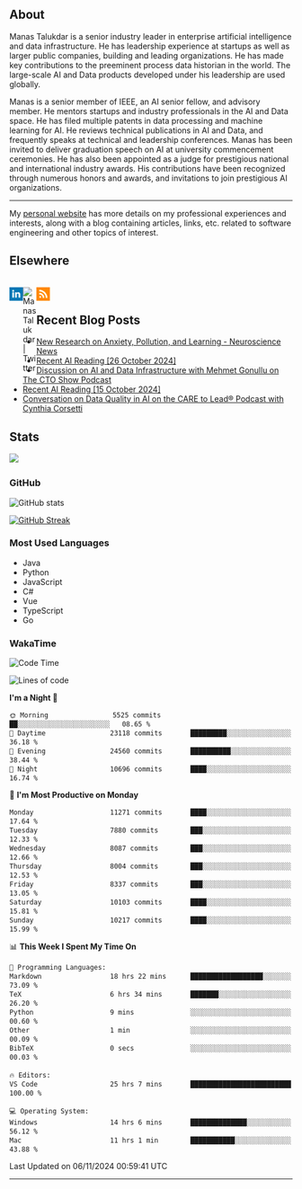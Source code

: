 ## About

Manas Talukdar is a senior industry leader in enterprise artificial intelligence and data infrastructure. He has leadership experience at startups as well as larger public companies, building and leading organizations. He has made key contributions to the preeminent process data historian in the world. The large-scale AI and Data products developed under his leadership are used globally.

Manas is a senior member of IEEE, an AI senior fellow, and advisory member. He mentors startups and industry professionals in the AI and Data space. He has filed multiple patents in data processing and machine learning for AI. He reviews technical publications in AI and Data, and frequently speaks at technical and leadership conferences. Manas has been invited to deliver graduation speech on AI at university commencement ceremonies. He has also been appointed as a judge for prestigious national and international industry awards. His contributions have been recognized through numerous honors and awards, and invitations to join prestigious AI organizations.

---

My [personal website](https://manastalukdar.github.io/) has more details on my professional experiences and interests, along with a blog containing articles, links, etc. related to software engineering and other topics of interest.

## Elsewhere

</br>

<a href="https://www.linkedin.com/in/manastalukdar" target="_blank">
  <img align="left" alt="Manas Talukdar | Linkedin" width="24px" src="https://raw.githubusercontent.com/edent/SuperTinyIcons/master/images/svg/linkedin.svg" />
</a>
<a href="https://www.twitter.com/manastalukdar" target="_blank">
  <img align="left" alt="Manas Talukdar | Twitter" width="24px" src="https://github.com/TheDudeThatCode/TheDudeThatCode/blob/master/Assets/Twitter.svg" />
</a>
<a href="https://manastalukdar.github.io/" target="_blank">
  <img align="left" alt="Manas Talukdar | Website" width="24px" src="https://github.com/edent/SuperTinyIcons/blob/master/images/svg/rss.svg" />
</a>

</br>

## Recent Blog Posts

<!-- BLOG:START -->
- [New Research on Anxiety, Pollution, and Learning - Neuroscience News](https://manastalukdar.github.io/blog/2024/11/02/neuroscience-news-research-anxiety-pollution-learning/)
- [Recent AI Reading [26 October 2024]](https://manastalukdar.github.io/blog/2024/10/26/recent-ai-reading-26-october-2024/)
- [Discussion on AI and Data Infrastructure with Mehmet Gonullu on The CTO Show Podcast](https://manastalukdar.github.io/blog/2024/10/25/ai-data-infrastructure-mehmet-gonullo-the-cto-show-podcast/)
- [Recent AI Reading [15 October 2024]](https://manastalukdar.github.io/blog/2024/10/15/recent-ai-reading-15-october-2024/)
- [Conversation on Data Quality in AI on the CARE to Lead® Podcast with Cynthia Corsetti](https://manastalukdar.github.io/blog/2024/09/26/data-quality-in-ai-care-to-lead-podcast-cynthia-corsetti/)
<!-- BLOG:END -->

## Stats

![](https://komarev.com/ghpvc/?username=manastalukdar)

### GitHub

![GitHub stats](https://github-readme-stats.vercel.app/api?username=manastalukdar&show_icons=true&hide_border=true&hide_rank=true&hide_title=true&icon_color=79ff97&text_color=cecac3&bg_color=4d4b4b)

[![GitHub Streak](https://streak-stats.demolab.com?user=manastalukdar&hide_border=true&border_radius=4&date_format=M%20j%5B%2C%20Y%5D&background=4D4B4B)](https://git.io/streak-stats)

### Most Used Languages

- Java
- Python
- JavaScript
- C#
- Vue
- TypeScript
- Go

<!--
![Top Langs](https://github-readme-stats.vercel.app/api/top-langs/?username=manastalukdar&layout=compact&hide_border=true&hide_title=true&icon_color=79ff97&text_color=cecac3&bg_color=4d4b4b)
-->

### WakaTime

<!--START_SECTION:waka-->
![Code Time](http://img.shields.io/badge/Code%20Time-5%2C042%20hrs%2018%20mins-blue)

![Lines of code](https://img.shields.io/badge/From%20Hello%20World%20I%27ve%20Written-16.9%20million%20lines%20of%20code-blue)

**I'm a Night 🦉** 

```text
🌞 Morning                5525 commits        ██░░░░░░░░░░░░░░░░░░░░░░░   08.65 % 
🌆 Daytime                23118 commits       █████████░░░░░░░░░░░░░░░░   36.18 % 
🌃 Evening                24560 commits       ██████████░░░░░░░░░░░░░░░   38.44 % 
🌙 Night                  10696 commits       ████░░░░░░░░░░░░░░░░░░░░░   16.74 % 
```
📅 **I'm Most Productive on Monday** 

```text
Monday                   11271 commits       ████░░░░░░░░░░░░░░░░░░░░░   17.64 % 
Tuesday                  7880 commits        ███░░░░░░░░░░░░░░░░░░░░░░   12.33 % 
Wednesday                8087 commits        ███░░░░░░░░░░░░░░░░░░░░░░   12.66 % 
Thursday                 8004 commits        ███░░░░░░░░░░░░░░░░░░░░░░   12.53 % 
Friday                   8337 commits        ███░░░░░░░░░░░░░░░░░░░░░░   13.05 % 
Saturday                 10103 commits       ████░░░░░░░░░░░░░░░░░░░░░   15.81 % 
Sunday                   10217 commits       ████░░░░░░░░░░░░░░░░░░░░░   15.99 % 
```


📊 **This Week I Spent My Time On** 

```text
💬 Programming Languages: 
Markdown                 18 hrs 22 mins      ██████████████████░░░░░░░   73.09 % 
TeX                      6 hrs 34 mins       ███████░░░░░░░░░░░░░░░░░░   26.20 % 
Python                   9 mins              ░░░░░░░░░░░░░░░░░░░░░░░░░   00.60 % 
Other                    1 min               ░░░░░░░░░░░░░░░░░░░░░░░░░   00.09 % 
BibTeX                   0 secs              ░░░░░░░░░░░░░░░░░░░░░░░░░   00.03 % 

🔥 Editors: 
VS Code                  25 hrs 7 mins       █████████████████████████   100.00 % 

💻 Operating System: 
Windows                  14 hrs 6 mins       ██████████████░░░░░░░░░░░   56.12 % 
Mac                      11 hrs 1 min        ███████████░░░░░░░░░░░░░░   43.88 % 
```


 Last Updated on 06/11/2024 00:59:41 UTC
<!--END_SECTION:waka-->

---

<!--

**manastalukdar/manastalukdar** is a ✨ _special_ ✨ repository because its `README.md` (this file) appears on your GitHub profile.

Here are some ideas to get you started:

- 🔭 I’m currently working on ...
- 🌱 I’m currently learning ...
- 👯 I’m looking to collaborate on ...
- 🤔 I’m looking for help with ...
- 💬 Ask me about ...
- 📫 How to reach me: ...
- 😄 Pronouns: ...
- ⚡ Fun fact: ...
-->
